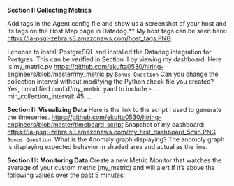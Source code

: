 **Section I: Collecting Metrics**

Add tags in the Agent config file and show us a screenshot of your host and its tags on the Host Map page in Datadog.**
My host tags can be seen here: https://la-psql-zebra.s3.amazonaws.com/host_tags.PNG

I choose to install PostgreSQL and installed the Datadog integration for Postgres. This can be verified in Section II by viewing my dashboard. 
Here is my_metric.py https://github.com/ekufta0530/hiring-engineers/blob/master/my_metric.py
`Bonus Question` Can you change the collection interval without modifying the Python check file you created? Yes, I modified conf.d/my_metric.yaml to include - 
...
min_collection_interval: 45. 
...

**Section II: Visualizing Data**
Here is the link to the script I used to generate the timeseries. https://github.com/ekufta0530/hiring-engineers/blob/master/timeboard_script
Snapshot of my dashboard: https://la-psql-zebra.s3.amazonaws.com/my_first_dashboard_5min.PNG
`Bonus Question`: What is the Anomaly graph displaying?
The anomoly graph is displaying expected behavior in shaded area and actual as the line.

**Section III: Monitoring Data**
Create a new Metric Monitor that watches the average of your custom metric (my_metric) and will alert if it’s above the following values over the past 5 minutes:



